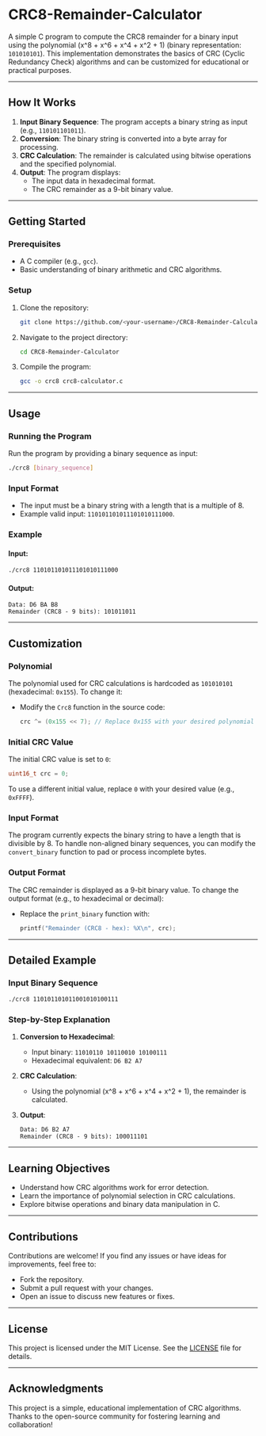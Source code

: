 
# CRC8-Remainder-Calculator

A simple C program to compute the CRC8 remainder for a binary input using the polynomial \(x^8 + x^6 + x^4 + x^2 + 1\) (binary representation: `101010101`). This implementation demonstrates the basics of CRC (Cyclic Redundancy Check) algorithms and can be customized for educational or practical purposes.

---

## How It Works

1. **Input Binary Sequence**: The program accepts a binary string as input (e.g., `110101101011`).
2. **Conversion**: The binary string is converted into a byte array for processing.
3. **CRC Calculation**: The remainder is calculated using bitwise operations and the specified polynomial.
4. **Output**: The program displays:
   - The input data in hexadecimal format.
   - The CRC remainder as a 9-bit binary value.

---

## Getting Started

### Prerequisites

- A C compiler (e.g., `gcc`).
- Basic understanding of binary arithmetic and CRC algorithms.

### Setup

1. Clone the repository:
   ```bash
   git clone https://github.com/<your-username>/CRC8-Remainder-Calculator.git
   ```
2. Navigate to the project directory:
   ```bash
   cd CRC8-Remainder-Calculator
   ```
3. Compile the program:
   ```bash
   gcc -o crc8 crc8-calculator.c
   ```

---

## Usage

### Running the Program

Run the program by providing a binary sequence as input:
```bash
./crc8 [binary_sequence]
```

### Input Format

- The input must be a binary string with a length that is a multiple of 8.
- Example valid input: `110101101011101010111000`.

### Example

#### Input:
```bash
./crc8 110101101011101010111000
```

#### Output:
```
Data: D6 BA B8 
Remainder (CRC8 - 9 bits): 101011011
```

---

## Customization

### Polynomial

The polynomial used for CRC calculations is hardcoded as `101010101` (hexadecimal: `0x155`). To change it:
- Modify the `Crc8` function in the source code:
  ```c
  crc ^= (0x155 << 7); // Replace 0x155 with your desired polynomial
  ```

### Initial CRC Value

The initial CRC value is set to `0`:
```c
uint16_t crc = 0;
```
To use a different initial value, replace `0` with your desired value (e.g., `0xFFFF`).

### Input Format

The program currently expects the binary string to have a length that is divisible by 8. To handle non-aligned binary sequences, you can modify the `convert_binary` function to pad or process incomplete bytes.

### Output Format

The CRC remainder is displayed as a 9-bit binary value. To change the output format (e.g., to hexadecimal or decimal):
- Replace the `print_binary` function with:
  ```c
  printf("Remainder (CRC8 - hex): %X\n", crc);
  ```

---

## Detailed Example

### Input Binary Sequence

```bash
./crc8 110101101011001010100111
```

### Step-by-Step Explanation

1. **Conversion to Hexadecimal**:
   - Input binary: `11010110 10110010 10100111`
   - Hexadecimal equivalent: `D6 B2 A7`

2. **CRC Calculation**:
   - Using the polynomial \(x^8 + x^6 + x^4 + x^2 + 1\), the remainder is calculated.

3. **Output**:
   ```
   Data: D6 B2 A7
   Remainder (CRC8 - 9 bits): 100011101
   ```

---

## Learning Objectives

- Understand how CRC algorithms work for error detection.
- Learn the importance of polynomial selection in CRC calculations.
- Explore bitwise operations and binary data manipulation in C.

---

## Contributions

Contributions are welcome! If you find any issues or have ideas for improvements, feel free to:
- Fork the repository.
- Submit a pull request with your changes.
- Open an issue to discuss new features or fixes.

---

## License

This project is licensed under the MIT License. See the [LICENSE](https://github.com/Arikatakur/CRC8-Remainder-Calculator/tree/main?tab=MIT-1-ov-file) file for details.

---

## Acknowledgments

This project is a simple, educational implementation of CRC algorithms. Thanks to the open-source community for fostering learning and collaboration!
